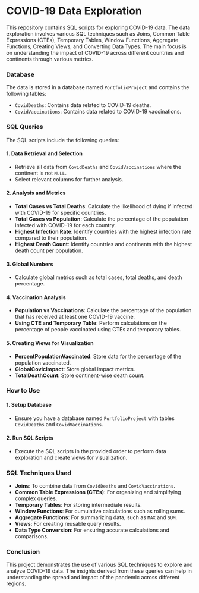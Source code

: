 # COVID-19 Data Exploration

This repository contains SQL scripts for exploring COVID-19 data. The data exploration involves various SQL techniques such as Joins, Common Table Expressions (CTEs), Temporary Tables, Window Functions, Aggregate Functions, Creating Views, and Converting Data Types. The main focus is on understanding the impact of COVID-19 across different countries and continents through various metrics.

### Database

The data is stored in a database named `PortfolioProject` and contains the following tables:

- `CovidDeaths`: Contains data related to COVID-19 deaths.
- `CovidVaccinations`: Contains data related to COVID-19 vaccinations. 

### SQL Queries

The SQL scripts include the following queries:

#### 1. Data Retrieval and Selection

- Retrieve all data from `CovidDeaths` and `CovidVaccinations` where the continent is not `NULL`.
- Select relevant columns for further analysis.

#### 2. Analysis and Metrics

- **Total Cases vs Total Deaths**: Calculate the likelihood of dying if infected with COVID-19 for specific countries.
- **Total Cases vs Population**: Calculate the percentage of the population infected with COVID-19 for each country.
- **Highest Infection Rate**: Identify countries with the highest infection rate compared to their population.
- **Highest Death Count**: Identify countries and continents with the highest death count per population.

#### 3. Global Numbers

- Calculate global metrics such as total cases, total deaths, and death percentage.

#### 4. Vaccination Analysis

- **Population vs Vaccinations**: Calculate the percentage of the population that has received at least one COVID-19 vaccine.
- **Using CTE and Temporary Table**: Perform calculations on the percentage of people vaccinated using CTEs and temporary tables.

#### 5. Creating Views for Visualization

- **PercentPopulationVaccinated**: Store data for the percentage of the population vaccinated.
- **GlobalCovicImpact**: Store global impact metrics.
- **TotalDeathCount**: Store continent-wise death count.

### How to Use

#### 1. Setup Database

- Ensure you have a database named `PortfolioProject` with tables `CovidDeaths` and `CovidVaccinations`.

#### 2. Run SQL Scripts

- Execute the SQL scripts in the provided order to perform data exploration and create views for visualization.

### SQL Techniques Used

- **Joins**: To combine data from `CovidDeaths` and `CovidVaccinations`.
- **Common Table Expressions (CTEs)**: For organizing and simplifying complex queries.
- **Temporary Tables**: For storing intermediate results.
- **Window Functions**: For cumulative calculations such as rolling sums.
- **Aggregate Functions**: For summarizing data, such as `MAX` and `SUM`.
- **Views**: For creating reusable query results.
- **Data Type Conversion**: For ensuring accurate calculations and comparisons.

### Conclusion

This project demonstrates the use of various SQL techniques to explore and analyze COVID-19 data. The insights derived from these queries can help in understanding the spread and impact of the pandemic across different regions.
